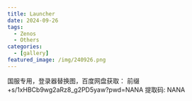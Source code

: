 ```yaml
---
title: Launcher
date: 2024-09-26
tags:
  - Zenos
  - Others
categories:
  - [gallery]
featured_image: /img/240926.png
---
```


国服专用，登录器替换图，百度网盘获取：
前缀+s/1xHBCb9wg2aRz8_g2PD5yaw?pwd=NANA  提取码: NANA
